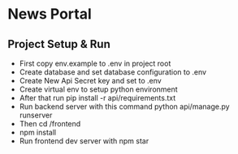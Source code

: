 # News Portal

## Project Setup & Run
  - First copy env.example to .env in project root
  - Create database and set database configuration to .env
  - Create New Api Secret key and set to .env
  - Create virtual env to setup python environment
  - After that run pip install -r api/requirements.txt
  - Run backend server with this command python api/manage.py runserver
  - Then cd /frontend
  - npm install
  - Run frontend dev server with npm star
